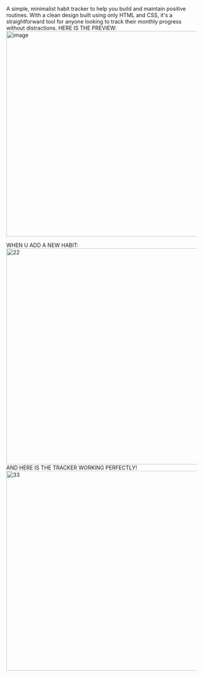 A simple, minimalist habit tracker to help you build and maintain positive routines. With a clean design built using only HTML and CSS,
it's a straightforward tool for anyone looking to track their monthly progress without distractions.
HERE IS THE PREVIEW:
<img width="1361" height="545" alt="image" src="https://github.com/user-attachments/assets/f3aa87f0-38d3-4122-9434-4d7a3922e05b" />

WHEN U ADD A NEW HABIT:
<img width="1359" height="573" alt="22" src="https://github.com/user-attachments/assets/25399f8b-5af9-4add-a7db-006d017e4050" />
AND HERE IS THE TRACKER WORKING PERFECTLY!
<img width="1322" height="530" alt="33" src="https://github.com/user-attachments/assets/90c62f2d-67c1-4658-8e5e-6b1461ff5091" />
